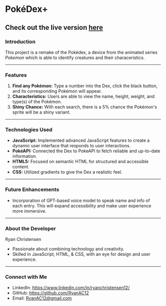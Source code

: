 # PokéDex+

Check out the live version [here](https://ryanac12.github.io/PokeDexPlus/)
---

### Introduction
This project is a remake of the Pokédex, a device from the animated series _Pokemon_ which is able to identify creatures and their characeristics.

---

### Features
1. **Find any Pokémon:** Type a number into the Dex, click the black button, and its corresponding Pokémon will appear.
2. **Characteristics:** Users are able to view the name, height, weight, and type(s) of the Pokémon.
3. **Shiny Chance:** With each search, there is a 5% chance the Pokémon's sprite will be a shiny variant.

---

### Technologies Used
- **JavaScript:** Implemented advanced JavaScript features to create a dynamic user interface that responds to user interactions.
- **PokéAPI:** Connected the Dex to PokeAPI to fetch reliable and up-to-date information.
- **HTML5:** Focused on semantic HTML for structured and accessible content.
- **CSS:** Utilized gradients to give the Dex a realistic feel.

---

### Future Enhancements
- Incorporation of GPT-based voice model to speak name and info of each entry. This will expand accessibility and make user experience more immersive.

---

### About the Developer
Ryan Christensen
- Passionate about combining technology and creativity.
- Skilled in JavaScript, HTML, & CSS, with an eye for design and user experience.

---

### Connect with Me
- LinkedIn: https://www.linkedin.com/in/ryanchristensen12/
- GitHub: https://github.com/RyanAC12
- Email: RyanAC12@gmail.com
